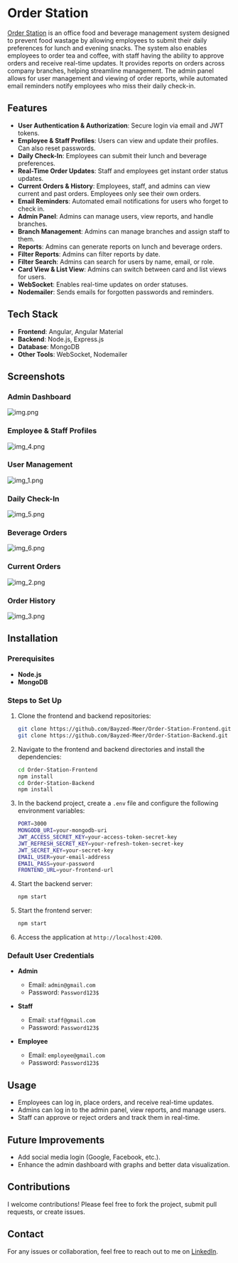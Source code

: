 # Order Station

[Order Station](https://order-station.netlify.app/) is an office food and beverage management system designed to prevent food wastage by allowing employees to submit their daily preferences for lunch and evening snacks. The system also enables employees to order tea and coffee, with staff having the ability to approve orders and receive real-time updates. It provides reports on orders across company branches, helping streamline management. The admin panel allows for user management and viewing of order reports, while automated email reminders notify employees who miss their daily check-in.

## Features

-   **User Authentication & Authorization**: Secure login via email and JWT tokens.
-   **Employee & Staff Profiles**: Users can view and update their profiles. Can also reset passwords.
-   **Daily Check-In**: Employees can submit their lunch and beverage preferences.
-   **Real-Time Order Updates**: Staff and employees get instant order status updates.
-   **Current Orders & History**: Employees, staff, and admins can view current and past orders. Employees only see their own orders.
-   **Email Reminders**: Automated email notifications for users who forget to check in.
-   **Admin Panel**: Admins can manage users, view reports, and handle branches.
-   **Branch Management**: Admins can manage branches and assign staff to them.
-   **Reports**: Admins can generate reports on lunch and beverage orders.
-   **Filter Reports**: Admins can filter reports by date.
-   **Filter Search**: Admins can search for users by name, email, or role.
-   **Card View & List View**: Admins can switch between card and list views for users.
-   **WebSocket**: Enables real-time updates on order statuses.
-   **Nodemailer**: Sends emails for forgotten passwords and reminders.

## Tech Stack

-   **Frontend**: Angular, Angular Material
-   **Backend**: Node.js, Express.js
-   **Database**: MongoDB
-   **Other Tools**: WebSocket, Nodemailer

## Screenshots

### Admin Dashboard

![img.png](readme-images/img.png)

### Employee & Staff Profiles

![img_4.png](readme-images/img_4.png)

### User Management

![img_1.png](readme-images/img_1.png)

### Daily Check-In

![img_5.png](readme-images/img_5.png)

### Beverage Orders

![img_6.png](readme-images/img_6.png)

### Current Orders

![img_2.png](readme-images/img_2.png)

### Order History

![img_3.png](readme-images/img_3.png)

## Installation

### Prerequisites

-   **Node.js**
-   **MongoDB**

### Steps to Set Up

1. Clone the frontend and backend repositories:

    ```bash
    git clone https://github.com/Bayzed-Meer/Order-Station-Frontend.git
    git clone https://github.com/Bayzed-Meer/Order-Station-Backend.git
    ```

2. Navigate to the frontend and backend directories and install the dependencies:

    ```bash
    cd Order-Station-Frontend
    npm install
    cd Order-Station-Backend
    npm install
    ```

3. In the backend project, create a `.env` file and configure the following environment variables:

    ```bash
    PORT=3000
    MONGODB_URI=your-mongodb-uri
    JWT_ACCESS_SECRET_KEY=your-access-token-secret-key
    JWT_REFRESH_SECRET_KEY=your-refresh-token-secret-key
    JWT_SECRET_KEY=your-secret-key
    EMAIL_USER=your-email-address
    EMAIL_PASS=your-password
    FRONTEND_URL=your-frontend-url
    ```

4. Start the backend server:

    ```bash
    npm start
    ```

5. Start the frontend server:

    ```bash
    npm start
    ```

6. Access the application at `http://localhost:4200`.

### Default User Credentials

-   **Admin**

    -   Email: `admin@gmail.com`
    -   Password: `Password123$`

-   **Staff**

    -   Email: `staff@gmail.com`
    -   Password: `Password123$`

-   **Employee**
    -   Email: `employee@gmail.com`
    -   Password: `Password123$`

## Usage

-   Employees can log in, place orders, and receive real-time updates.
-   Admins can log in to the admin panel, view reports, and manage users.
-   Staff can approve or reject orders and track them in real-time.

## Future Improvements

-   Add social media login (Google, Facebook, etc.).
-   Enhance the admin dashboard with graphs and better data visualization.

## Contributions

I welcome contributions! Please feel free to fork the project, submit pull requests, or create issues.

## Contact

For any issues or collaboration, feel free to reach out to me on [LinkedIn](https://www.linkedin.com/in/bayzed-meer/).
